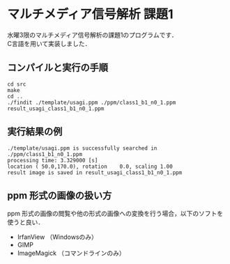 # マルチメディア信号解析 課題1

水曜3限のマルチメディア信号解析の課題1のプログラムです．  
C言語を用いて実装しました．

## コンパイルと実行の手順

```
cd src
make
cd ..
./findit ./template/usagi.ppm ./ppm/class1_b1_n0_1.ppm result_usagi_class1_b1_n0_1.ppm
```

## 実行結果の例

```
./template/usagi.ppm is successfully searched in ./ppm/class1_b1_n0_1.ppm
processing time: 3.329000 [s]
location ( 50.0,170.0), rotation    0.0, scaling 1.00
result image is saved in result_usagi_class1_b1_n0_1.ppm
```

## ppm 形式の画像の扱い方

ppm 形式の画像の閲覧や他の形式の画像への変換を行う場合，以下のソフトを使うと良い．

* IrfanView （Windowsのみ）  
* GIMP  
* ImageMagick （コマンドラインのみ）

